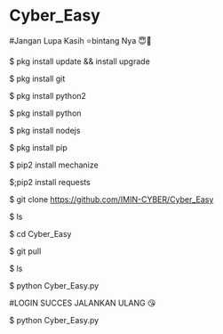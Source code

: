 # Cyber_Easy #

#Jangan Lupa Kasih ⭐bintang Nya 😇🙏

$ pkg install update && install upgrade

$ pkg install git

$ pkg install python2 

$ pkg install python

$ pkg install nodejs

$ pkg install pip

$ pip2 install mechanize

$;pip2 install requests

$ git clone https://github.com/IMIN-CYBER/Cyber_Easy

$ ls

$ cd Cyber_Easy

$ git pull

$ ls

$ python Cyber_Easy.py

#LOGIN SUCCES JALANKAN ULANG 😘

$ python Cyber_Easy.py
